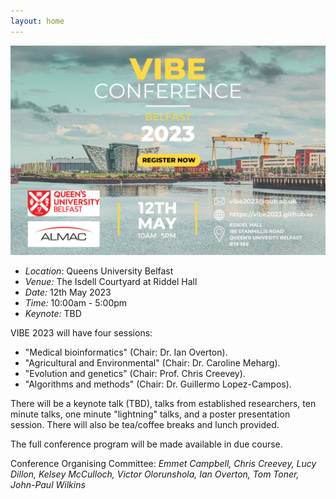 ```yaml
---
layout: home
---
```


[![Poster](assets/images/VIBE2023.png)](https://docs.google.com/forms/d/e/1FAIpQLSeDlADcAg67SqH-oKPWU1LCDTU1WiNBEPfftLJnPFGz-oc_Ew/viewform?usp=sf_link)

- *Location*: Queens University Belfast
- *Venue:* The Isdell Courtyard at Riddel Hall
- *Date:* 12th May 2023 
- *Time:* 10:00am - 5:00pm
- *Keynote:* TBD 

VIBE 2023 will have four sessions:

- "Medical bioinformatics" (Chair: Dr. Ian Overton).
- "Agricultural and Environmental" (Chair: Dr. Caroline Meharg).
- "Evolution and genetics" (Chair: Prof. Chris Creevey).
- "Algorithms and methods" (Chair: Dr. Guillermo Lopez-Campos).

There will be a keynote talk (TBD), talks from established researchers, ten minute talks, one minute "lightning" talks, and a poster presentation session. There will also be tea/coffee breaks and lunch provided.

The full conference program will be made available in due course.

Conference Organising Committee: *Emmet Campbell, Chris Creevey, Lucy Dillon, Kelsey McCulloch, Victor Olorunshola, Ian Overton, Tom Toner, John-Paul Wilkins*
